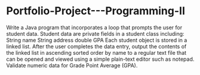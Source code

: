 # Portfolio-Project---Programming-II

Write a Java program that incorporates a loop that prompts the user for student data. Student data are private fields in a student class including: String name String address double GPA Each student object is stored in a linked list. After the user completes the data entry, output the contents of the linked list in ascending sorted order by name to a regular text file that can be opened and viewed using a simple plain-text editor such as notepad. Validate numeric data for Grade Point Average (GPA).
